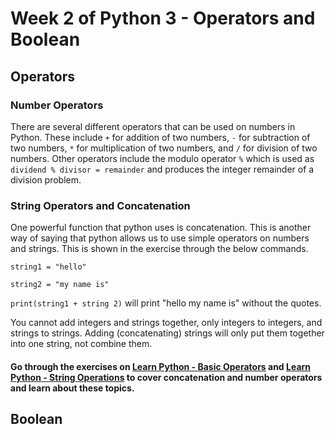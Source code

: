 # Week 2 of Python 3 - Operators and Boolean

## Operators

### Number Operators

There are several different operators that can be used on numbers in Python. These include ```+``` for addition of two numbers, ```-``` for subtraction of two numbers, ```*``` for multiplication of two numbers, and ```/``` for division of two numbers. Other operators include the modulo operator ```%``` which is used as ```dividend % divisor = remainder``` and produces the integer remainder of a division problem.

### String Operators and Concatenation

One powerful function that python uses is concatenation. This is another way of saying that python allows us to use simple operators on numbers and strings. This is shown in the exercise through the below commands.

```string1 = "hello"```

```string2 = "my name is"```

```print(string1 + string 2)``` will print "hello my name is" without the quotes.

You cannot add integers and strings together, only integers to integers, and strings to strings. Adding (concatenating) strings will only put them together into one string, not combine them.

#### Go through the exercises on [Learn Python - Basic Operators](https://www.learnpython.org/en/Basic_Operators) and [Learn Python - String Operations](https://www.learnpython.org/en/Basic_String_Operations) to cover concatenation and number operators and learn about these topics.

## Boolean

